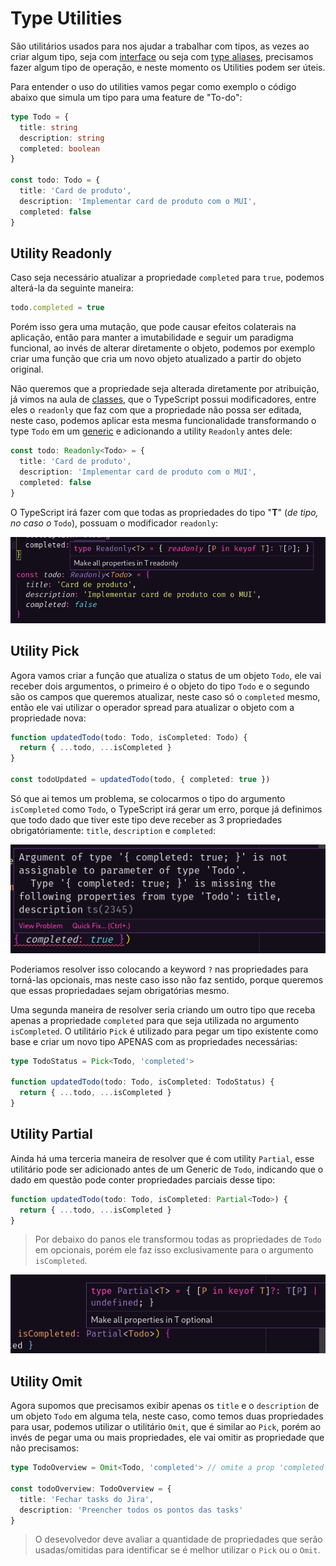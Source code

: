 # Type Utilities

São utilitários usados para nos ajudar a trabalhar com tipos, as vezes ao criar algum tipo, seja com [interface](../10-interfaces/interfaces.md) ou seja com [type aliases](../7-type-aliases-union/type-aliases-union.md), precisamos fazer algum tipo de operação, e neste momento os Utilities podem ser úteis.

Para entender o uso do utilities vamos pegar como exemplo o código abaixo que simula um tipo para uma feature de "To-do":

```ts
type Todo = {
  title: string
  description: string
  completed: boolean
}

const todo: Todo = {
  title: 'Card de produto',
  description: 'Implementar card de produto com o MUI',
  completed: false
}
```

## Utility Readonly

Caso seja necessário atualizar a propriedade `completed` para `true`, podemos alterá-la da seguinte maneira:

```ts
todo.completed = true
```

Porém isso gera uma mutação, que pode causar efeitos colaterais na aplicação, então para manter a imutabilidade e seguir um paradigma funcional, ao invés de alterar diretamente o objeto, podemos por exemplo criar uma função que cria um novo objeto atualizado a partir do objeto original.

Não queremos que a propriedade seja alterada diretamente por atribuição, já vimos na aula de [classes](../9-classes/classes.md), que o TypeScript possui modificadores, entre eles o `readonly` que faz com que a propriedade não possa ser editada, neste caso, podemos aplicar esta mesma funcionalidade transformando o type `Todo` em um [generic](../12-generics/generics.md) e adicionando a utility `Readonly` antes dele:

```ts
const todo: Readonly<Todo> = {
  title: 'Card de produto',
  description: 'Implementar card de produto com o MUI',
  completed: false
}
```

O TypeScript irá fazer com que todas as propriedades do tipo "**T**" (_de tipo, no caso o_ `Todo`), possuam o modificador `readonly`:

![utility readonly](../assets/utility-readonly.png)

## Utility Pick

Agora vamos criar a função que atualiza o status de um objeto `Todo`, ele vai receber dois argumentos, o primeiro é o objeto do tipo `Todo` e o segundo são os campos que queremos atualizar, neste caso só o `completed` mesmo, então ele vai utilizar o operador spread para atualizar o objeto com a propriedade nova:

```ts
function updatedTodo(todo: Todo, isCompleted: Todo) {
  return { ...todo, ...isCompleted }
}

const todoUpdated = updatedTodo(todo, { completed: true })
```

Só que ai temos um problema, se colocarmos o tipo do argumento `isCompleted` como `Todo`, o TypeScript irá gerar um erro, porque já definimos que todo dado que tiver este tipo deve receber as 3 propriedades obrigatóriamente: `title`, `description` e `completed`:

![Todo Error](../assets/todo-error.png)

Poderiamos resolver isso colocando a keyword `?` nas propriedades para torná-las opcionais, mas neste caso isso não faz sentido, porque queremos que essas propriedadaes sejam obrigatórias mesmo.

Uma segunda maneira de resolver seria criando um outro tipo que receba apenas a propriedade `completed` para que seja utilizada no argumento `isCompleted`. O utilitário `Pick` é utilizado para pegar um tipo existente como base e criar um novo tipo APENAS com as propriedades necessárias:

```ts
type TodoStatus = Pick<Todo, 'completed'>

function updatedTodo(todo: Todo, isCompleted: TodoStatus) {
  return { ...todo, ...isCompleted }
}
```

## Utility Partial

Ainda há uma terceria maneira de resolver que é com utility `Partial`, esse utilitário pode ser adicionado antes de um Generic de `Todo`, indicando que o dado em questão pode conter propriedades parciais desse tipo:

```ts
function updatedTodo(todo: Todo, isCompleted: Partial<Todo>) {
  return { ...todo, ...isCompleted }
}
```

> Por debaixo do panos ele transformou todas as propriedades de `Todo` em opcionais, porém ele faz isso exclusivamente para o argumento `isCompleted`.

![Partial](../assets/partial.png)

## Utility Omit

Agora supomos que precisamos exibir apenas os `title` e o `description` de um objeto `Todo` em alguma tela, neste caso, como temos duas propriedades para usar, podemos utilizar o utilitário `Omit`, que é similar ao `Pick`, porém ao invés de pegar uma ou mais propriedades, ele vai omitir as propriedade que não precisamos:

```ts
type TodoOverview = Omit<Todo, 'completed'> // omite a prop 'completed'

const todoOverview: TodoOverview = {
  title: 'Fechar tasks do Jira',
  description: 'Preencher todos os pontos das tasks'
}
```

> O desevolvedor deve avaliar a quantidade de propriedades que serão usadas/omitidas para identificar se é melhor utilizar o `Pick` ou o `Omit`.
